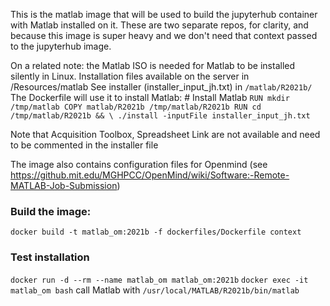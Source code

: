 This is the matlab image that will be used to build the jupyterhub container with Matlab installed on it. 
These are two separate repos, for clarity, and because this image is super heavy and we don't need that context passed to the jupyterhub image.

On a related note: the Matlab ISO is needed for Matlab to be installed silently in Linux. 
Installation files available on the server in /Resources/matlab
See installer (installer_input_jh.txt) in `/matlab/R2021b/`
The Dockerfile will use it to install Matlab: 
	# Install Matlab
	```
	RUN mkdir /tmp/matlab
	COPY matlab/R2021b /tmp/matlab/R2021b
	RUN cd /tmp/matlab/R2021b && \
	    ./install -inputFile installer_input_jh.txt
	```

Note that Acquisition Toolbox, Spreadsheet Link are not available and need to be commented in the installer file

The image also contains configuration files for Openmind (see https://github.mit.edu/MGHPCC/OpenMind/wiki/Software:-Remote-MATLAB-Job-Submission)

### Build the image:
`docker build -t matlab_om:2021b -f dockerfiles/Dockerfile context`

### Test installation
`docker run -d --rm --name matlab_om matlab_om:2021b`
`docker exec -it matlab_om bash`
call Matlab with `/usr/local/MATLAB/R2021b/bin/matlab`

